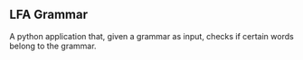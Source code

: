 ## LFA Grammar

A python application that, given a grammar as input, checks if certain words belong to the grammar.
